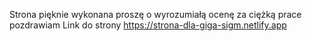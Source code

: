 Strona pięknie wykonana proszę o wyrozumiałą ocenę za ciężką prace pozdrawiam
Link do strony https://strona-dla-giga-sigm.netlify.app
